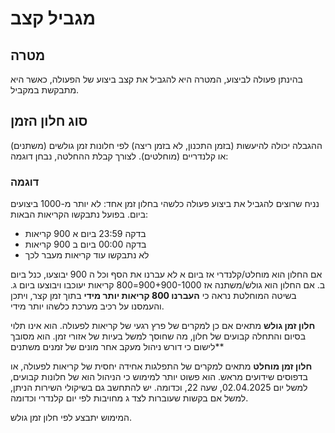 # מגביל קצב
## מטרה
בהינתן פעולה לביצוע, המטרה היא להגביל את קצב ביצוע של הפעולה, כאשר היא מתבקשת במקביל.
## סוג חלון הזמן
ההגבלה יכולה להיעשות (בזמן התכנון, לא בזמן ריצה) לפי חלונות זמן גולשים (משתנים) או קלנדריים (מוחלטים).
לצורך קבלת ההחלטה, נבחן דוגמה:
### דוגמה
נניח שרוצים להגביל את ביצוע פעולה כלשהי בחלון זמן אחד: לא יותר מ-1000 ביצועים ביום. בפועל נתבקשו הקריאות הבאות:
* בדקה 23:59 ביום א 900 קריאות
* בדקה 00:00 ביום ב 900 קריאות
* לא נתבקשו עוד קריאות מעבר לכך

אם החלון הוא מוחלט/קלנדרי אז ביום א לא עברנו את הסף וכל ה 900 יבוצעו, כנל ביום ב. אם החלון הוא גולש/משתנה אז 900+900-1000=800 קריאות יעוכבו ויבוצעו ביום ג. בשיטה המוחלטת נראה כי **העברנו 800 קריאות יותר מידי** בתוך זמן קצר, ויתכן והעמסנו על רכיב מערכת כלשהו יותר מידי.

**חלון זמן גולש** מתאים אם כן למקרים של פרץ רגעי של קריאות לפעולה. הוא אינו תלוי בסיום והתחלה קבועים של חלון, מה שחוסך למשל בעיות של אזורי זמן. הוא מסובך לישום כי דורש ניהול מעקב אחר מונים של זמנים משתנים**

**חלון זמן מוחלט** מתאים למקרים של התפלגות אחידה יחסית של קריאות לפעולה, או בדפוסים שידועים מראש. הוא פשוט יותר למימוש כי הניהול הוא של חלונות קבועים, למשל יום 
02.04.2025, שעה 22, וכדומה. יש להתחשב גם בשיקולי השירות הניתן, למשל אם בקשות שעוברות לצד ג מחויבות לפי יום קלנדרי וכדומה.

המימוש יתבצע לפי חלון זמן גולש.
